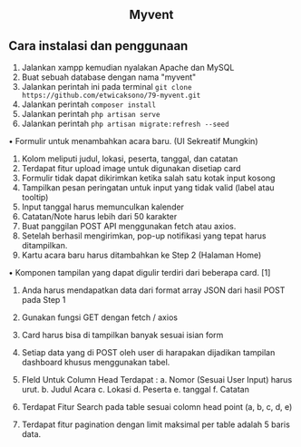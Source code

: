 ## <p align="center">Myvent</p>




## Cara instalasi dan penggunaan

1. Jalankan xampp kemudian nyalakan Apache dan MySQL
2. Buat sebuah database dengan nama "myvent"
3. Jalankan perintah ini pada terminal `git clone https://github.com/etwicaksono/79-myvent.git`
4. Jalankan perintah `composer install`
5. Jalankan perintah `php artisan serve`
6. Jalankan perintah `php artisan migrate:refresh --seed`

• Formulir untuk menambahkan acara baru.
(UI Sekreatif Mungkin)
1. Kolom meliputi judul, lokasi, peserta, tanggal, dan catatan
2. Terdapat fitur upload image untuk digunakan disetiap card
3. Formulir tidak dapat dikirimkan ketika salah satu kotak input kosong
4. Tampilkan pesan peringatan untuk input yang tidak valid (label atau
tooltip)
5. Input tanggal harus memunculkan kalender
6. Catatan/Note harus lebih dari 50 karakter
7. Buat panggilan POST API menggunakan fetch atau axios.
8. Setelah berhasil mengirimkan, pop-up notifikasi yang tepat
harus ditampilkan.
9. Kartu acara baru harus ditambahkan ke Step 2 (Halaman Home)

• Komponen tampilan yang dapat digulir terdiri dari beberapa card. [1]
1. Anda harus mendapatkan data dari format array JSON dari hasil POST
pada Step 1
2. Gunakan fungsi GET dengan fetch / axios
3. Card harus bisa di tampilkan banyak sesuai isian form

1. Setiap data yang di POST oleh user di harapakan dijadikan tampilan
dashboard khusus menggunakan tabel.
2. FIeld Untuk Column Head Terdapat :
a. Nomor (Sesuai User Input) harus urut.
b. Judul Acara
c. Lokasi
d. Peserta
e. tanggal
f. Catatan
3. Terdapat Fitur Search pada table sesuai colomn head point (a, b, c, d, e)
4. Terdapat fitur pagination dengan limit maksimal per table adalah 5 baris
data.

